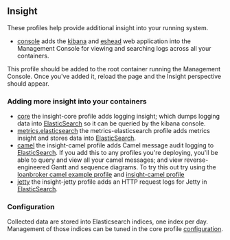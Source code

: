 ## Insight

These profiles help provide additional insight into your running system.

* [console](/fabric/profiles/insight/console.profile) adds the [kibana](http://www.elasticsearch.org/overview/kibana/) and [eshead](http://mobz.github.io/elasticsearch-head/) web application into the Management Console for viewing and searching logs across all your containers.

This profile should be added to the root container running the Management Console. Once you've added it, reload the page and the Insight perspective should appear.

 ### Adding more insight into your containers

* [core](/fabric/profiles/insight/core.profile) the insight-core profile adds logging insight; which dumps logging data into [ElasticSearch](http://www.elasticsearch.org/) so it can be queried by the kibana console.
* [metrics.elasticsearch](/fabric/profiles/insight/metrics.elasticsearch.profile) the metrics-elasticsearch profile adds metrics insight and stores data into [ElasticSearch](http://www.elasticsearch.org/).
* [camel](/fabric/profiles/insight/camel.profile) the insight-camel profile adds Camel message audit logging to [ElasticSearch](http://www.elasticsearch.org/). If you add this to any profiles you're deploying, you'll be able to query and view all your camel messages; and view reverse-engineered Gantt and sequence diagrams. To try this out try using the [loanbroker camel example profile](/fabric/profiles/example/camel/loanbroker.profile) and [insight-camel profile](/fabric/profiles/insight/camel.profile)
* [jetty](/fabric/profiles/insight/jetty.profile) the insight-jetty profile adds an HTTP request logs for Jetty in [ElasticSearch](http://www.elasticsearch.org/).

### Configuration

Collected data are stored into Elasticsearch indices, one index per day.
Management of those indices can be tuned in the core profile [configuration](/fabric/profiles/insight/core.profile/io.fabric8.insight.elasticsearch-default.properties).
